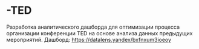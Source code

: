 # -TED
Разработка аналитического дашборда для оптимизации процесса организации конференции TED на основе анализа данных предыдущих мероприятий.
Дашборд: https://datalens.yandex/bxfnxum3ioeoy
